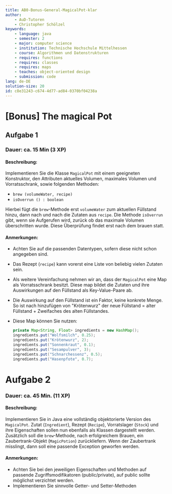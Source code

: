 ```yaml
---
title: AB0-Bonus-General-MagicalPot-klar
author:
    - AuD-Tutoren
    - Christopher Schölzel
keywords:
    - language: java
    - semester: 2
    - major: computer science
    - institution: Technische Hochschule Mittelhessen
    - course: Algorithmen und Datenstrukturen
    - requires: functions
    - requires: classes
    - requires: maps
    - teaches: object-oriented design
    - submission: code
lang: de-DE
solution-size: 20
id: c8e31243-c674-4d77-ad84-0370bf04238a
---
```


# [Bonus] The magical Pot  

## Aufgabe 1

### Dauer: ca. 15 Min (3 XP)

#### Beschreibung:
Implementieren Sie die Klasse `MagicalPot` mit einem geeigneten Konstruktor, den Attributen aktuelles Volumen, maximales Volumen und Vorratsschrank, sowie folgenden Methoden:
* `brew (volumeWater, recipe)`
* `isOverrun () : boolean`

Hierbei fügt die `brew`-Methode erst `volumeWater` zum aktuellen Füllstand hinzu, dann nach und nach die Zutaten aus `recipe`. Die Methode `isOverrun` gibt, wenn sie Aufgerufen wird, zurück ob das maximale Volumen überschritten wurde. Diese Überprüfung findet erst nach dem brauen statt.


#### Anmerkungen:
* Achten Sie auf die passenden Datentypen, sofern diese nicht schon angegeben sind.
* Das Rezept (`recipe`) kann vorerst eine Liste von beliebig vielen Zutaten sein.
* Als weitere Vereinfachung nehmen wir an, dass der `MagicalPot` eine Map als Vorratsschrank besitzt. Diese map bildet die Zutaten und ihre Auswirkungen auf den Füllstand als Key-Value-Paare ab.
* Die Auswirkung auf den Füllstand ist ein Faktor, keine konkrete Menge. So ist nach hinzufügen von "Krötenwurz" der neue Füllstand = alter Füllstand + Zweifaches des alten Füllstandes.


* Diese Map können Sie nutzen:
	```java
	private Map<String, Float> ingredients = new HashMap();
	ingredients.put("Wolfsmilch", 0.25);
	ingredients.put("Krötenwurz", 2);
	ingredients.put("Sonnenkraut", 0.1);
	ingredients.put("Sesampulver", 3);
	ingredients.put("Schnarchessenz", 0.5);
	ingredients.put("Hasenpfote", 0.7);
	```

# Aufgabe 2
### Dauer: ca. 45 Min. (11 XP)
#### Beschreibung:
Implementieren Sie in Java eine vollständig objektorierte Version des `MagicalPot`.
Zutat (`Ingredient`), Rezept (`Recipe`), Vorratslager (`Stock`) und ihre Eigenschaften sollen nun ebenfalls als Klassen dargestellt werden.
Zusätzlich soll die `brew`-Methode, nach erfolgreichem Brauen, ein Zaubertrank-Objekt (`MagicPotion`) zurückliefern.
Wenn der Zaubertrank misslingt, dann soll eine passende Exception geworfen werden.

#### Anmerkungen:
* Achten Sie bei den jeweiligen Eigenschaften und Methoden auf passende Zugriffsmodifikatoren (public/private), auf public sollte möglichst verzichtet werden.
* Implementieren Sie sinnvolle Getter- und Setter-Methoden
